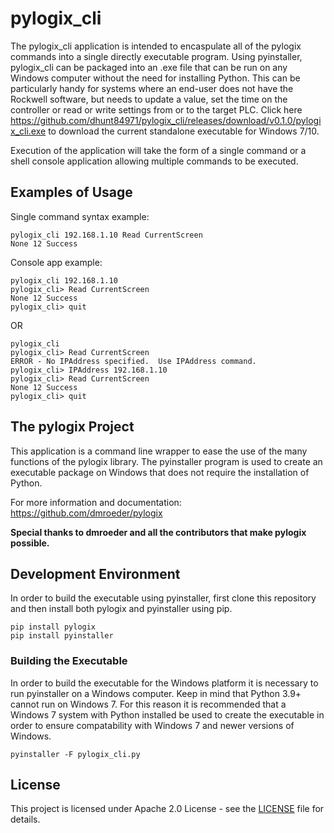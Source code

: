 # pylogix_cli

The pylogix_cli application is intended to encaspulate all of the pylogix commands into a single directly executable program.  Using pyinstaller, pylogix_cli can be packaged into an .exe file that can be run on any Windows computer without the need for installing Python.  This can be particularly
handy for systems where an end-user does not have the Rockwell software, but needs to update a value, set the time on the controller or read or write settings from or to the target PLC.  Click here https://github.com/dhunt84971/pylogix_cli/releases/download/v0.1.0/pylogix_cli.exe to download the current standalone executable for Windows 7/10.

Execution of the application will take the form of a single command or a shell console application allowing multiple commands to be executed.

## Examples of Usage
Single command syntax example:
```
pylogix_cli 192.168.1.10 Read CurrentScreen
None 12 Success
```

Console app example:
```
pylogix_cli 192.168.1.10
pylogix_cli> Read CurrentScreen
None 12 Success
pylogix_cli> quit
```

OR
```
pylogix_cli
pylogix_cli> Read CurrentScreen
ERROR - No IPAddress specified.  Use IPAddress command.
pylogix_cli> IPAddress 192.168.1.10
pylogix_cli> Read CurrentScreen
None 12 Success
pylogix_cli> quit
```

## The pylogix Project
This application is a command line wrapper to ease the use of the many functions of the pylogix library.  The pyinstaller program is used to create an executable package on Windows that does not require the installation of Python.

For more information and documentation:
https://github.com/dmroeder/pylogix

**Special thanks to dmroeder and all the contributors that make pylogix possible.**

## Development Environment
In order to build the executable using pyinstaller, first clone this repository and then install both pylogix and pyinstaller using pip.

```
pip install pylogix
pip install pyinstaller
```

### Building the Executable
In order to build the executable for the Windows platform it is necessary to run pyinstaller on a Windows computer.  Keep in mind that Python 3.9+ cannot run on Windows 7.  For this reason it is recommended that a Windows 7 system with Python installed be used to create the executable in order to ensure compatability with Windows 7 and newer versions of Windows.
 
```
pyinstaller -F pylogix_cli.py
```

## License

This project is licensed under Apache 2.0 License - see the [LICENSE](LICENSE.txt) file for details.

